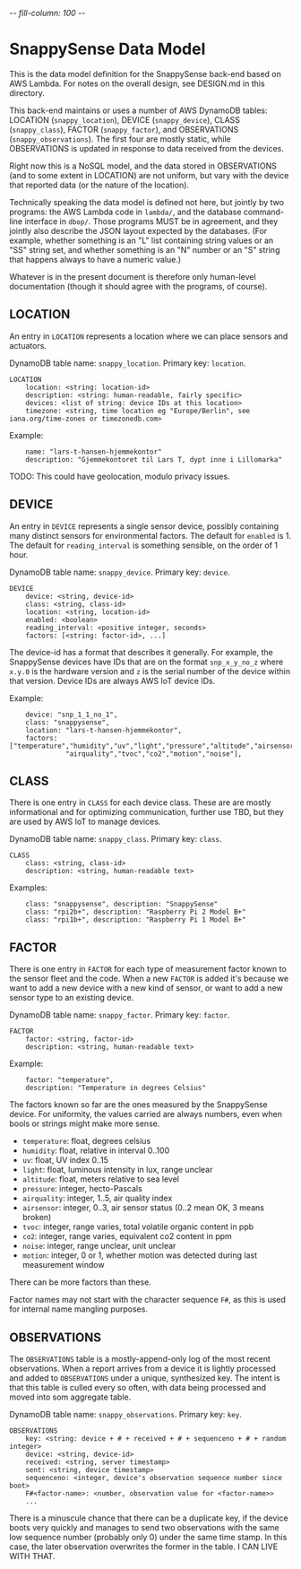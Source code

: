 -*- fill-column: 100 -*-

# SnappySense Data Model

This is the data model definition for the SnappySense back-end based on AWS Lambda.  For notes on
the overall design, see DESIGN.md in this directory.

This back-end maintains or uses a number of AWS DynamoDB tables: LOCATION (`snappy_location`),
DEVICE (`snappy_device`), CLASS (`snappy_class`), FACTOR (`snappy_factor`), and OBSERVATIONS
(`snappy_observations`).  The first four are mostly static, while OBSERVATIONS is updated in
response to data received from the devices.

Right now this is a NoSQL model, and the data stored in OBSERVATIONS (and to some extent in
LOCATION) are not uniform, but vary with the device that reported data (or the nature of the
location).

Technically speaking the data model is defined not here, but jointly by two programs: the AWS Lambda
code in `lambda/`, and the database command-line interface in `dbop/`.  Those programs MUST be in
agreement, and they jointly also describe the JSON layout expected by the databases.  (For example,
whether something is an "L" list containing string values or an "SS" string set, and whether
something is an "N" number or an "S" string that happens always to have a numeric value.)

Whatever is in the present document is therefore only human-level documentation (though it should
agree with the programs, of course).

## LOCATION

An entry in `LOCATION` represents a location where we can place sensors and actuators.

DynamoDB table name: `snappy_location`.  Primary key: `location`.

```
LOCATION
    location: <string: location-id>
    description: <string: human-readable, fairly specific>
	devices: <list of string: device IDs at this location>
	timezone: <string, time location eg "Europe/Berlin", see iana.org/time-zones or timezonedb.com>
```

Example:
```
    name: "lars-t-hansen-hjemmekontor"
    description: "Gjemmekontoret til Lars T, dypt inne i Lillomarka"
```

TODO: This could have geolocation, modulo privacy issues.

## DEVICE

An entry in `DEVICE` represents a single sensor device, possibly containing many distinct sensors
for environmental factors.  The default for `enabled` is 1.  The default for `reading_interval` is
something sensible, on the order of 1 hour.

DynamoDB table name: `snappy_device`.  Primary key: `device`.

```
DEVICE
    device: <string, device-id>
    class: <string, class-id>
    location: <string, location-id>
    enabled: <boolean>
    reading_interval: <positive integer, seconds>
    factors: [<string: factor-id>, ...]
```

The device-id has a format that describes it generally.  For example, the SnappySense devices have
IDs that are on the format `snp_x_y_no_z` where `x.y.0` is the hardware version and `z` is the
serial number of the device within that version.  Device IDs are always AWS IoT device IDs.

Example:
```
    device: "snp_1_1_no_1",
    class: "snappysense",
    location: "lars-t-hansen-hjemmekontor",
    factors: ["temperature","humidity","uv","light","pressure","altitude","airsensor",
	          "airquality","tvoc","co2","motion","noise"],
```


## CLASS

There is one entry in `CLASS` for each device class.  These are are mostly informational and for
optimizing communication, further use TBD, but they are used by AWS IoT to manage devices.

DynamoDB table name: `snappy_class`.  Primary key: `class`.

```
CLASS
    class: <string, class-id>
    description: <string, human-readable text>
```

Examples:
```
    class: "snappysense", description: "SnappySense"
    class: "rpi2b+", description: "Raspberry Pi 2 Model B+"
    class: "rpi1b+", description: "Raspberry Pi 1 Model B+"
```

## FACTOR

There is one entry in `FACTOR` for each type of measurement factor known to the sensor fleet and the
code.  When a new `FACTOR` is added it's because we want to add a new device with a new kind of
sensor, or want to add a new sensor type to an existing device.

DynamoDB table name: `snappy_factor`.  Primary key: `factor`.

```
FACTOR
    factor: <string, factor-id>
    description: <string, human-readable text>
```
Example:
```
    factor: "temperature",
    description: "Temperature in degrees Celsius"
```

The factors known so far are the ones measured by the SnappySense device.  For uniformity, the
values carried are always numbers, even when bools or strings might make more sense.

* `temperature`: float, degrees celsius
* `humidity`: float, relative in interval 0..100
* `uv`: float, UV index 0..15
* `light`: float, luminous intensity in lux, range unclear
* `altitude`: float, meters relative to sea level
* `pressure`: integer, hecto-Pascals
* `airquality`: integer, 1..5, air quality index
* `airsensor`: integer, 0..3, air sensor status (0..2 mean OK, 3 means broken)
* `tvoc`: integer, range varies, total volatile organic content in ppb
* `co2`: integer, range varies, equivalent co2 content in ppm
* `noise`: integer, range unclear, unit unclear
* `motion`: integer, 0 or 1, whether motion was detected during last measurement window

There can be more factors than these.

Factor names may not start with the character sequence `F#`, as this is used for internal name
mangling purposes.

## OBSERVATIONS

The `OBSERVATIONS` table is a mostly-append-only log of the most recent observations.  When a report
arrives from a device it is lightly processed and added to `OBSERVATIONS` under a unique,
synthesized key.  The intent is that this table is culled every so often, with data being processed
and moved into som aggregate table.

DynamoDB table name: `snappy_observations`.  Primary key: `key`.

```
OBSERVATIONS
    key: <string: device + # + received + # + sequenceno + # + random integer>
    device: <string, device-id>
    received: <string, server timestamp>
	sent: <string, device timestamp>
	sequenceno: <integer, device's observation sequence number since boot>
    F#<factor-name>: <number, observation value for <factor-name>>
    ...
```

There is a minuscule chance that there can be a duplicate key, if the device boots very quickly and
manages to send two observations with the same low sequence number (probably only 0) under the same
time stamp.  In this case, the later observation overwrites the former in the table.  I CAN LIVE
WITH THAT.
